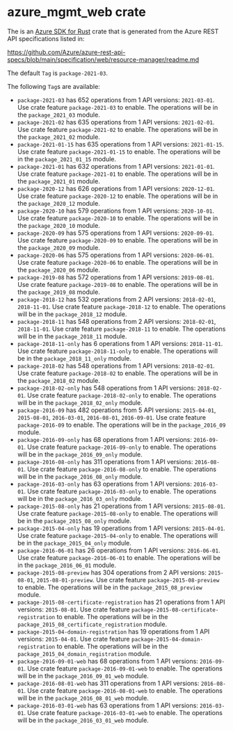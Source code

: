 # azure_mgmt_web crate

The is an [Azure SDK for Rust](https://github.com/Azure/azure-sdk-for-rust) crate that is generated from the Azure REST API specifications listed in:

https://github.com/Azure/azure-rest-api-specs/blob/main/specification/web/resource-manager/readme.md

The default `Tag` is `package-2021-03`.

The following `Tag`s are available:

- `package-2021-03` has 652 operations from 1 API versions: `2021-03-01`. Use crate feature `package-2021-03` to enable. The operations will be in the `package_2021_03` module.
- `package-2021-02` has 635 operations from 1 API versions: `2021-02-01`. Use crate feature `package-2021-02` to enable. The operations will be in the `package_2021_02` module.
- `package-2021-01-15` has 635 operations from 1 API versions: `2021-01-15`. Use crate feature `package-2021-01-15` to enable. The operations will be in the `package_2021_01_15` module.
- `package-2021-01` has 632 operations from 1 API versions: `2021-01-01`. Use crate feature `package-2021-01` to enable. The operations will be in the `package_2021_01` module.
- `package-2020-12` has 626 operations from 1 API versions: `2020-12-01`. Use crate feature `package-2020-12` to enable. The operations will be in the `package_2020_12` module.
- `package-2020-10` has 579 operations from 1 API versions: `2020-10-01`. Use crate feature `package-2020-10` to enable. The operations will be in the `package_2020_10` module.
- `package-2020-09` has 575 operations from 1 API versions: `2020-09-01`. Use crate feature `package-2020-09` to enable. The operations will be in the `package_2020_09` module.
- `package-2020-06` has 575 operations from 1 API versions: `2020-06-01`. Use crate feature `package-2020-06` to enable. The operations will be in the `package_2020_06` module.
- `package-2019-08` has 572 operations from 1 API versions: `2019-08-01`. Use crate feature `package-2019-08` to enable. The operations will be in the `package_2019_08` module.
- `package-2018-12` has 532 operations from 2 API versions: `2018-02-01`, `2018-11-01`. Use crate feature `package-2018-12` to enable. The operations will be in the `package_2018_12` module.
- `package-2018-11` has 548 operations from 2 API versions: `2018-02-01`, `2018-11-01`. Use crate feature `package-2018-11` to enable. The operations will be in the `package_2018_11` module.
- `package-2018-11-only` has 6 operations from 1 API versions: `2018-11-01`. Use crate feature `package-2018-11-only` to enable. The operations will be in the `package_2018_11_only` module.
- `package-2018-02` has 548 operations from 1 API versions: `2018-02-01`. Use crate feature `package-2018-02` to enable. The operations will be in the `package_2018_02` module.
- `package-2018-02-only` has 548 operations from 1 API versions: `2018-02-01`. Use crate feature `package-2018-02-only` to enable. The operations will be in the `package_2018_02_only` module.
- `package-2016-09` has 482 operations from 5 API versions: `2015-04-01`, `2015-08-01`, `2016-03-01`, `2016-08-01`, `2016-09-01`. Use crate feature `package-2016-09` to enable. The operations will be in the `package_2016_09` module.
- `package-2016-09-only` has 68 operations from 1 API versions: `2016-09-01`. Use crate feature `package-2016-09-only` to enable. The operations will be in the `package_2016_09_only` module.
- `package-2016-08-only` has 311 operations from 1 API versions: `2016-08-01`. Use crate feature `package-2016-08-only` to enable. The operations will be in the `package_2016_08_only` module.
- `package-2016-03-only` has 63 operations from 1 API versions: `2016-03-01`. Use crate feature `package-2016-03-only` to enable. The operations will be in the `package_2016_03_only` module.
- `package-2015-08-only` has 21 operations from 1 API versions: `2015-08-01`. Use crate feature `package-2015-08-only` to enable. The operations will be in the `package_2015_08_only` module.
- `package-2015-04-only` has 19 operations from 1 API versions: `2015-04-01`. Use crate feature `package-2015-04-only` to enable. The operations will be in the `package_2015_04_only` module.
- `package-2016-06-01` has 26 operations from 1 API versions: `2016-06-01`. Use crate feature `package-2016-06-01` to enable. The operations will be in the `package_2016_06_01` module.
- `package-2015-08-preview` has 304 operations from 2 API versions: `2015-08-01`, `2015-08-01-preview`. Use crate feature `package-2015-08-preview` to enable. The operations will be in the `package_2015_08_preview` module.
- `package-2015-08-certificate-registration` has 21 operations from 1 API versions: `2015-08-01`. Use crate feature `package-2015-08-certificate-registration` to enable. The operations will be in the `package_2015_08_certificate_registration` module.
- `package-2015-04-domain-registration` has 19 operations from 1 API versions: `2015-04-01`. Use crate feature `package-2015-04-domain-registration` to enable. The operations will be in the `package_2015_04_domain_registration` module.
- `package-2016-09-01-web` has 68 operations from 1 API versions: `2016-09-01`. Use crate feature `package-2016-09-01-web` to enable. The operations will be in the `package_2016_09_01_web` module.
- `package-2016-08-01-web` has 311 operations from 1 API versions: `2016-08-01`. Use crate feature `package-2016-08-01-web` to enable. The operations will be in the `package_2016_08_01_web` module.
- `package-2016-03-01-web` has 63 operations from 1 API versions: `2016-03-01`. Use crate feature `package-2016-03-01-web` to enable. The operations will be in the `package_2016_03_01_web` module.